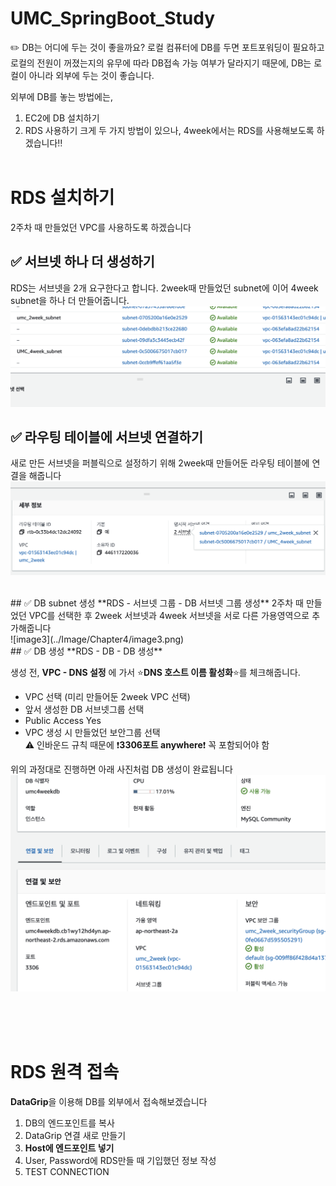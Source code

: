 # UMC_SpringBoot_Study

✏️ DB는 어디에 두는 것이 좋을까요?
로컬 컴퓨터에 DB를 두면 포트포워딩이 필요하고 로컬의 전원이 꺼졌는지의 유무에 따라 DB접속 가능 여부가 달라지기 때문에,
DB는 로컬이 아니라 외부에 두는 것이 좋습니다.

외부에 DB를 놓는 방법에는,
1. EC2에 DB 설치하기
2. RDS 사용하기
크게 두 가지 방법이 있으나, 4week에서는 RDS를 사용해보도록 하겠습니다‼️
<br><br>

# RDS 설치하기
2주차 때 만들었던 VPC를 사용하도록 하겠습니다

## ✅ 서브넷 하나 더 생성하기
RDS는 서브넷을 2개 요구한다고 합니다.
2week때 만들었던 subnet에 이어 4week subnet을 하나 더 만들어줍니다. <br>
![image1](../Image/Chapter4/image1.png)
<br>
## ✅ 라우팅 테이블에 서브넷 연결하기
새로 만든 서브넷을 퍼블릭으로 설정하기 위해 
2week때 만들어둔 라우팅 테이블에 연결을 해줍니다 <br>
![image2](../Image/Chapter4/image2.png)

<br>
## ✅ DB subnet 생성
**RDS - 서브넷 그룹 - DB 서브넷 그룹 생성**
2주차 때 만들었던 VPC를 선택한 후
2week 서브넷과 4week 서브넷을 서로 다른 가용영역으로 추가해줍니다 <br> 
![image3](../Image/Chapter4/image3.png)
<br>
## ✅ DB 생성
**RDS - DB - DB 생성**

생성 전, **VPC - DNS 설정** 에 가서
⭐️**DNS 호스트 이름 활성화**⭐️를 체크해줍니다.

- VPC 선택 (미리 만들어둔 2week VPC 선택)
- 앞서 생성한 DB 서브넷그룹 선택
- Public Access Yes
- VPC 생성 시 만들었던 보안그룹 선택 <br>
    ⚠️ 인바운드 규칙 때문에 ❗️**3306포트 anywhere**❗️ 꼭 포함되어야 함

위의 과정대로 진행하면 아래 사진처럼 DB 생성이 완료됩니다 <br>
![image4](../Image/Chapter4/image4.png)


<br><br><br>
# RDS 원격 접속
**DataGrip**을 이용해 DB를 외부에서 접속해보겠습니다

1. DB의 엔드포인트를 복사
2. DataGrip 연결 새로 만들기
3. **Host에 엔드포인트 넣기**
4. User, Password에 RDS만들 때 기입했던 정보 작성
5. TEST CONNECTION 


